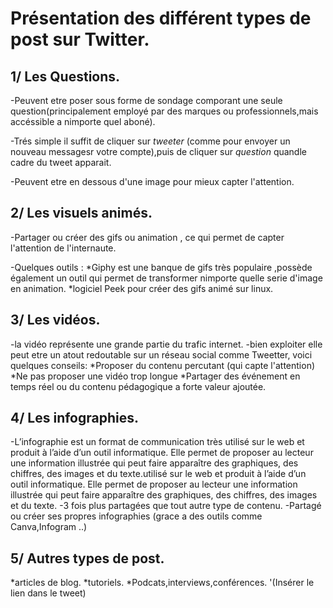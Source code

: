 # Présentation des différent types de post sur Twitter.

## 1/ Les Questions.

-Peuvent etre poser sous forme de sondage comporant une seule question(principalement employé par des marques ou professionnels,mais accéssible a nimporte quel aboné).

-Trés simple il suffit de cliquer sur *tweeter* (comme pour envoyer un nouveau messagesr votre compte),puis de cliquer sur *question* quandle cadre du tweet apparait.

-Peuvent etre en dessous d'une image pour mieux capter l'attention.

 ## 2/ Les visuels animés.

 -Partager ou créer des gifs ou animation , ce qui permet de capter l'attention de l'internaute.

 -Quelques outils :
 *Giphy est une banque de gifs très populaire ,possède également un outil qui permet de transformer nimporte quelle serie d'image en animation.
 *logiciel Peek pour créer des gifs animé sur linux.
 

 ## 3/ Les vidéos.

 -la vidéo représente une grande partie  du trafic internet.
 -bien exploiter elle peut etre un atout redoutable sur un réseau social comme Tweetter, voici quelques conseils:
*Proposer du contenu percutant (qui capte l'attention)
*Ne pas proposer une vidéo trop longue
*Partager des événement en temps réel ou du contenu pédagogique a forte valeur ajoutée.

## 4/ Les infographies.

-L’infographie est un format de communication très utilisé sur le web et produit à l’aide d’un outil informatique. Elle permet de proposer au lecteur une information illustrée qui peut faire apparaître des graphiques, des chiffres, des images et du texte.utilisé sur le web et produit à l’aide d’un outil informatique. Elle permet de proposer au lecteur une information illustrée qui peut faire apparaître des graphiques, des chiffres, des images et du texte.
-3 fois plus partagées que tout autre type de contenu.
-Partagé ou créer ses propres infographies (grace a des outils comme Canva,Infogram ..)

## 5/ Autres types de post.

*articles de blog.
*tutoriels.
*Podcats,interviews,conférences.
'(Insérer le lien dans le tweet)

